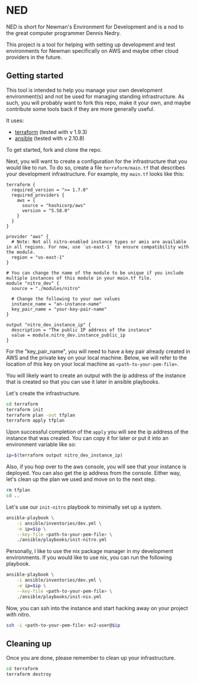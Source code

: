 # NED

NED is short for Newman's Environment for Development and is a nod to the
great computer programmer Dennis Nedry.

This project is a tool for helping with setting up development and test
environments for Newman specifically on AWS and maybe other cloud providers
in the future.

## Getting started

This tool is intended to help you manage your own development environment(s)
and not be used for managing standing infrastructure.  As such, you will
probably want to fork this repo, make it your own, and maybe contribute some
tools back if they are more generally useful.

It uses:
- [terraform](https://www.terraform.io/) (tested with v 1.9.3)
- [ansible](https://www.ansible.com/) (tested with v 2.10.8)

To get started, fork and clone the repo.

Next, you will want to create a configuration for the infrastructure that
you would like to run.  To do so, create a file `terraform/main.tf` that
describes your development infrastructure.  For example,
my `main.tf` looks like this:

```hcl
terraform {
  required_version = ">= 1.7.0"
  required_providers {
    aws = {
      source = "hashicorp/aws"
      version = "5.58.0"
    }
  }
}

provider "aws" {
  # Note: Not all nitro-enabled instance types or amis are available in all regions. For now, use `us-east-1` to ensure compatibility with the module.
  region = "us-east-1"
}

# You can change the name of the module to be unique if you include multiple instances of this module in your main.tf file.
module "nitro_dev" {
  source = "./modules/nitro"

  # Change the following to your own values
  instance_name = "an-instance-name"
  key_pair_name = "your-key-pair-name"
}

output "nitro_dev_instance_ip" {
  description = "The public IP address of the instance"
  value = module.nitro_dev.instance_public_ip
}
```

For the "key_pair_name", you will need to have a key pair already created in
AWS and the private key on your local machine.  Below, we will refer to the
location of this key on your local machine as `<path-to-your-pem-file>`.

You will likely want to create an output with the ip address of the
instance that is created so that you can use it later in ansible playbooks.

Let's create the infrastructure.

```bash
cd terraform
terraform init
terraform plan -out tfplan
terraform apply tfplan
```

Upon successful completion of the `apply` you will see the ip address of the
instance that was created. You can copy it for later or put it into an
environment variable like so:

```bash
ip=$(terraform output nitro_dev_instance_ip)
```

Also, if you hop over to the aws console, you will see that your instance is
deployed. You can also get the ip address from the console. Either way, let's
clean up the plan we used and move on to the next step.

```bash
rm tfplan
cd ..
```

Let's use our `init-nitro` playbook to minimally set up a system.

```bash
ansible-playbook \
    -i ansible/inventories/dev.yml \
    -e ip=$ip \
    --key-file <path-to-your-pem-file> \
    ./ansible/playbooks/init-nitro.yml
```

Personally, I like to use the nix package manager in my development
environments.  If you would like to use nix, you can run the following playbook.

```bash
ansible-playbook \
    -i ansible/inventories/dev.yml \
    -e ip=$ip \
    --key-file <path-to-your-pem-file> \
    ./ansible/playbooks/init-nix.yml
```

Now, you can ssh into the instance and start hacking away on your project
with nitro.

```bash
ssh -i <path-to-your-pem-file> ec2-user@$ip
```

## Cleaning up

Once you are done, please remember to clean up your infrastructure.

```bash
cd terraform
terraform destroy
```




